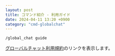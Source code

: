 ```yaml
---
layout: post
title: コマンド紹介 - 利用ガイド
date: 2024-04-11 13:20 +0900
category: "cmd-globalchat"
---
```


`/global_chat guide`

<a href="https://home.sina-chan.com/legal/gchat-tos" class="a-orange">グローバルチャット利用規約</a>のリンクを表示します。
